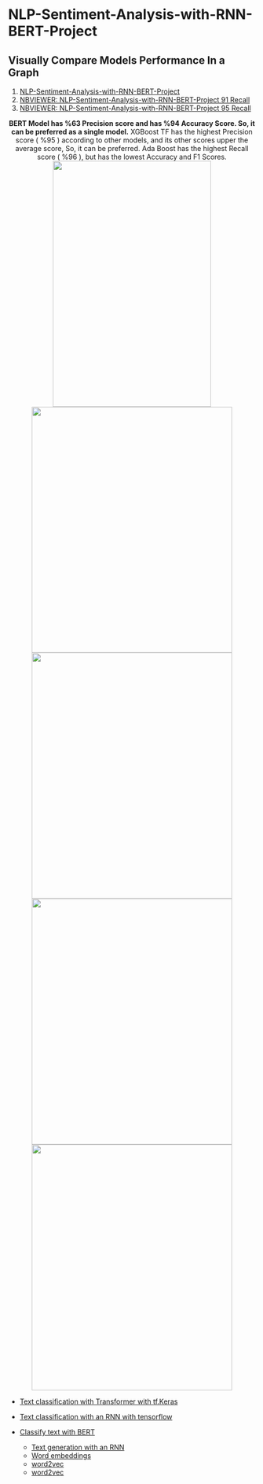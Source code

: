 # NLP-Sentiment-Analysis-with-RNN-BERT-Project
<!--
### [Go to Projects Page](https://github.com/celik-muhammed/15CS-Deep-Learning-Case-Studies-with-Python/blob/master/README.md)
 -->
## Visually Compare Models Performance In a Graph

01. [NLP-Sentiment-Analysis-with-RNN-BERT-Project](./NLP_Sentiment_Analysis_Project.ipynb)
01. [NBVIEWER: NLP-Sentiment-Analysis-with-RNN-BERT-Project 91 Recall](https://nbviewer.org/github/celik-muhammed/NLP-Sentiment-Analysis-with-RNN-BERT-Project/blob/master/NLP_Sentiment_Analysis_Project.ipynb)
01. [NBVIEWER: NLP-Sentiment-Analysis-with-RNN-BERT-Project 95 Recall](https://nbviewer.org/github/celik-muhammed/NLP-Sentiment-Analysis-with-RNN-BERT-Project/blob/master/NLP_Sentiment_Analysis_Project-Batch-Normalization.ipynb)

<div align='center'>
 
**BERT Model has %63 Precision score and has %94 Accuracy Score. So, it can be preferred as a single model.**
XGBoost TF has the highest Precision score ( %95 ) according to other models, and its other scores upper the average score, So, it can be preferred.
Ada Boost has the highest Recall score ( %96 ), but has the lowest Accuracy and F1 Scores.
<img src='https://i.ibb.co/5cQ3H7v/download.png' alt='' width=80%, height=500>
<img src='https://i.ibb.co/W3WGMMC/download.png' alt='' width=90%, height=500>
<img src='https://i.ibb.co/q9YBj56/download.png' alt='' width=90%, height=500>
<img src='https://i.ibb.co/Pg4KPBc/download.png' alt='' width=90%, height=500>
<img src='https://i.ibb.co/mDNqjwr/download.png' alt='' width=90%, height=500>

</div>

- [Text classification with Transformer with tf.Keras](https://keras.io/examples/nlp/text_classification_with_transformer/)
- [Text classification with an RNN with tensorflow](https://www.tensorflow.org/text/tutorials/text_classification_rnn)
- [Classify text with BERT](https://www.tensorflow.org/text/tutorials/classify_text_with_bert)


  - [Text generation with an RNN](https://www.tensorflow.org/text/tutorials/text_generation)
  - [Word embeddings](https://www.tensorflow.org/text/tutorials/text_generation)
  - [word2vec](https://www.tensorflow.org/tutorials/text/word2vec)
  - [word2vec](https://www.tensorflow.org/tutorials/text/word2vec)
